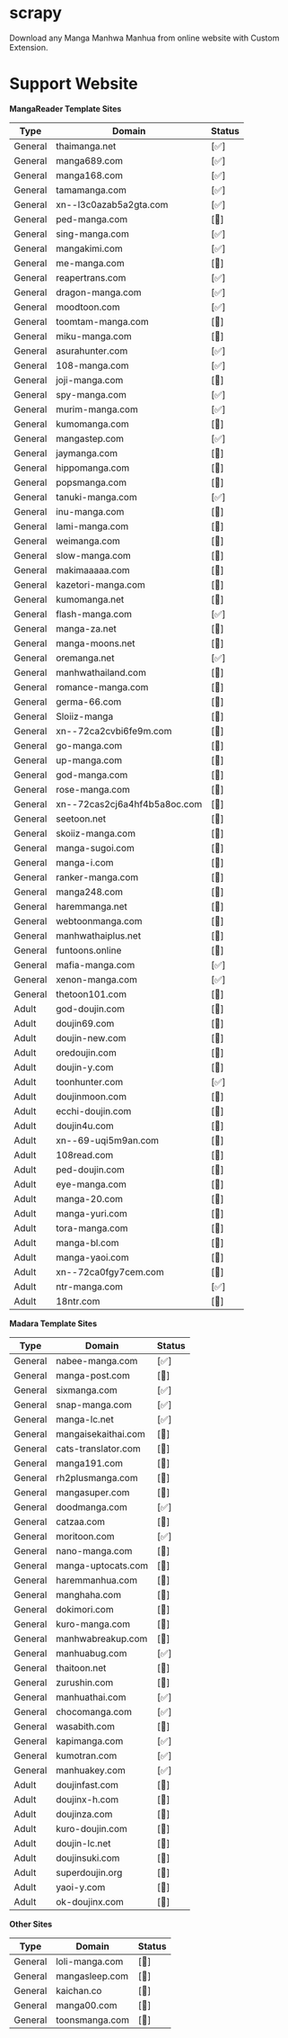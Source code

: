 # scrapy
Download any Manga Manhwa Manhua from online website with Custom Extension.

# Support Website

**MangaReader Template Sites**

| **Type**  | **Domain**              | **Status** |
|-----------|-------------------------|------------|
|  General  | thaimanga.net           | [✅] |
|  General  | manga689.com            | [✅] |
|  General  | manga168.com            | [✅] |
|  General  | tamamanga.com           | [✅] |
|  General  | xn--l3c0azab5a2gta.com | [✅] |
|  General  | ped-manga.com           | [🔴] |
|  General  | sing-manga.com          | [✅] |
|  General  | mangakimi.com           | [✅] |
|  General  | me-manga.com            | [🔴] |
|  General  | reapertrans.com         | [✅] |
|  General  | dragon-manga.com        | [✅] |
|  General  | moodtoon.com            | [✅] |
|  General  | toomtam-manga.com       | [🔴] |
|  General  | miku-manga.com          | [🔴] |
|  General  | asurahunter.com         | [✅] |
|  General  | 108-manga.com           | [✅] |
|  General  | joji-manga.com          | [🔴] |
|  General  | spy-manga.com           | [✅] |
|  General  | murim-manga.com         | [✅] |
|  General  | kumomanga.com           | [🔴] |
|  General  | mangastep.com           | [✅] |
|  General  | jaymanga.com            | [🔴] |
|  General  | hippomanga.com          | [🔴] |
|  General  | popsmanga.com           | [🔴] |
|  General  | tanuki-manga.com        | [✅] |
|  General  | inu-manga.com           | [🔴] |
|  General  | lami-manga.com          | [🔴] |
|  General  | weimanga.com            | [🔴] |
|  General  | slow-manga.com          | [🔴] |
|  General  | makimaaaaa.com          | [🔴] |
|  General  | kazetori-manga.com      | [🔴] |
|  General  | kumomanga.net           | [🔴] |
|  General  | flash-manga.com         | [✅] |
|  General  | manga-za.net            | [🔴] |
|  General  | manga-moons.net         | [🔴] |
|  General  | oremanga.net            | [✅] |
|  General  | manhwathailand.com      | [🔴] |
|  General  | romance-manga.com       | [🔴] |
|  General  | germa-66.com            | [🔴] |
|  General  | Sloiiz-manga            | [🔴] |
|  General  | xn--72ca2cvbi6fe9m.com | [🔴] |
|  General  | go-manga.com            | [🔴] |
|  General  | up-manga.com            | [🔴] |
|  General  | god-manga.com           | [🔴] |
|  General  | rose-manga.com          | [🔴] |
|  General  | xn--72cas2cj6a4hf4b5a8oc.com | [🔴] |
|  General  | seetoon.net             | [🔴] |
|  General  | skoiiz-manga.com        | [🔴] |
|  General  | manga-sugoi.com         | [🔴] |
|  General  | manga-i.com             | [🔴] |
|  General  | ranker-manga.com        | [🔴] |
|  General  | manga248.com            | [🔴] |
|  General  | haremmanga.net          | [🔴] |
|  General  | webtoonmanga.com        | [🔴] |
|  General  | manhwathaiplus.net      | [🔴] |
|  General  | funtoons.online         | [🔴] |
|  General  | mafia-manga.com         | [✅] |
|  General  | xenon-manga.com         | [✅] |
|  General  | thetoon101.com          | [🔴] |
|   Adult   | god-doujin.com          | [🔴] |
|   Adult   | doujin69.com            | [🔴] |
|   Adult   | doujin-new.com          | [🔴] |
|   Adult   | oredoujin.com           | [🔴] |
|   Adult   | doujin-y.com            | [🔴] |
|   Adult   | toonhunter.com          | [✅] |
|   Adult   | doujinmoon.com          | [🔴] |
|   Adult   | ecchi-doujin.com        | [🔴] |
|   Adult   | doujin4u.com            | [🔴] |
|   Adult   | xn--69-uqi5m9an.com     | [🔴] |
|   Adult   | 108read.com             | [🔴] |
|   Adult   | ped-doujin.com          | [🔴] |
|   Adult   | eye-manga.com           | [🔴] |
|   Adult   | manga-20.com            | [🔴] |
|   Adult   | manga-yuri.com          | [🔴] |
|   Adult   | tora-manga.com          | [🔴] |
|   Adult   | manga-bl.com            | [🔴] |
|   Adult   | manga-yaoi.com          | [🔴] |
|   Adult   | xn--72ca0fgy7cem.com   | [🔴] |
|   Adult   | ntr-manga.com           | [✅] |
|   Adult   | 18ntr.com               | [🔴] |

**Madara Template Sites**

| **Type**  | **Domain**              | **Status** |
|-----------|-------------------------|------------|
|  General  | nabee-manga.com         | [✅] |
|  General  | manga-post.com          | [🔴] |
|  General  | sixmanga.com            | [✅] |
|  General  | snap-manga.com          | [✅] |
|  General  | manga-lc.net            | [✅] |
|  General  | mangaisekaithai.com    | [🔴] |
|  General  | cats-translator.com     | [🔴] |
|  General  | manga191.com            | [🔴] |
|  General  | rh2plusmanga.com        | [🔴] |
|  General  | mangasuper.com          | [🔴] |
|  General  | doodmanga.com           | [✅] |
|  General  | catzaa.com              | [🔴] |
|  General  | moritoon.com            | [✅] |
|  General  | nano-manga.com          | [🔴] |
|  General  | manga-uptocats.com      | [🔴] |
|  General  | haremmanhua.com         | [🔴] |
|  General  | manghaha.com            | [🔴] |
|  General  | dokimori.com            | [🔴] |
|  General  | kuro-manga.com          | [🔴] |
|  General  | manhwabreakup.com       | [🔴] |
|  General  | manhuabug.com           | [✅] |
|  General  | thaitoon.net            | [🔴] |
|  General  | zurushin.com            | [🔴] |
|  General  | manhuathai.com          | [✅] |
|  General  | chocomanga.com          | [✅] |
|  General  | wasabith.com            | [🔴] |
|  General  | kapimanga.com           | [✅] |
|  General  | kumotran.com            | [✅] |
|  General  | manhuakey.com           | [✅] |
|   Adult   | doujinfast.com          | [🔴] |
|   Adult   | doujinx-h.com           | [🔴] |
|   Adult   | doujinza.com            | [🔴] |
|   Adult   | kuro-doujin.com         | [🔴] |
|   Adult   | doujin-lc.net           | [🔴] |
|   Adult   | doujinsuki.com          | [🔴] |
|   Adult   | superdoujin.org         | [🔴] |
|   Adult   | yaoi-y.com              | [🔴] |
|   Adult   | ok-doujinx.com          | [🔴] |

**Other Sites**

| **Type**  | **Domain**              | **Status** |
|-----------|-------------------------|------------|
|  General  | loli-manga.com          | [🔴] |
|  General  | mangasleep.com          | [🔴] |
|  General  | kaichan.co              | [🔴] |
|  General  | manga00.com             | [🔴] |
|  General  | toonsmanga.com          | [🔴] |